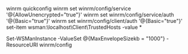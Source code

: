winrm quickconfig
winrm set winrm/config/service '@{AllowUnencrypted="true"}'
winrm set winrm/config/service/auth '@{Basic="true"}'
winrm set winrm/config/client/auth '@{Basic="true"}'
set-item wsman:\localhost\Client\TrustedHosts -value *

Set-WSManInstance -ValueSet @{MaxEnvelopeSizekb = "1000"} -ResourceURI winrm/config
